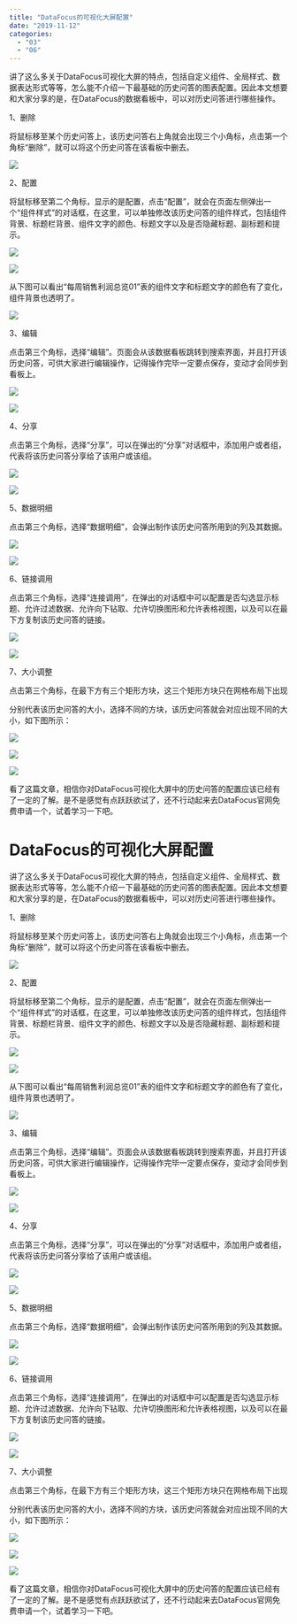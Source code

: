 ```yaml
---
title: "DataFocus的可视化大屏配置"
date: "2019-11-12"
categories: 
  - "03"
  - "06"
---
```


讲了这么多关于DataFocus可视化大屏的特点，包括自定义组件、全局样式、数据表达形式等等，怎么能不介绍一下最基础的历史问答的图表配置。因此本文想要和大家分享的是，在DataFocus的数据看板中，可以对历史问答进行哪些操作。

1、删除

将鼠标移至某个历史问答上，该历史问答右上角就会出现三个小角标，点击第一个角标“删除”，就可以将这个历史问答在该看板中删去。

![](images/word-image-3.png)

2、配置

将鼠标移至第二个角标，显示的是配置，点击“配置”，就会在页面左侧弹出一个“组件样式”的对话框，在这里，可以单独修改该历史问答的组件样式，包括组件背景、标题栏背景、组件文字的颜色、标题文字以及是否隐藏标题、副标题和提示。

![](images/word-image-4.png)

![](images/word-image-5.png)

从下图可以看出“每周销售利润总览01”表的组件文字和标题文字的颜色有了变化，组件背景也透明了。

![](images/word-image-6.png)

3、编辑

点击第三个角标，选择“编辑”。页面会从该数据看板跳转到搜索界面，并且打开该历史问答，可供大家进行编辑操作，记得操作完毕一定要点保存，变动才会同步到看板上。

![](images/word-image-7.png)

![](images/word-image-8.png)

4、分享

点击第三个角标，选择“分享”，可以在弹出的“分享”对话框中，添加用户或者组，代表将该历史问答分享给了该用户或该组。

![](images/word-image-9.png)

![](images/word-image-11.png)

5、数据明细

点击第三个角标，选择“数据明细”，会弹出制作该历史问答所用到的列及其数据。

![](images/word-image-12.png)

![](images/word-image-13.png)

6、链接调用

点击第三个角标，选择“连接调用”，在弹出的对话框中可以配置是否勾选显示标题、允许过滤数据、允许向下钻取、允许切换图形和允许表格视图，以及可以在最下方复制该历史问答的链接。

![](images/word-image-14.png)

![](images/word-image-16.png)

7、大小调整

点击第三个角标，在最下方有三个矩形方块，这三个矩形方块只在网格布局下出现

分别代表该历史问答的大小，选择不同的方块，该历史问答就会对应出现不同的大小，如下图所示：

![](images/word-image-18.png)

![](images/word-image-20.png)

![](images/word-image-23.png)

看了这篇文章，相信你对DataFocus可视化大屏中的历史问答的配置应该已经有了一定的了解。是不是感觉有点跃跃欲试了，还不行动起来去DataFocus官网免费申请一个，试着学习一下吧。

# DataFocus的可视化大屏配置

讲了这么多关于DataFocus可视化大屏的特点，包括自定义组件、全局样式、数据表达形式等等，怎么能不介绍一下最基础的历史问答的图表配置。因此本文想要和大家分享的是，在DataFocus的数据看板中，可以对历史问答进行哪些操作。

1、删除

将鼠标移至某个历史问答上，该历史问答右上角就会出现三个小角标，点击第一个角标“删除”，就可以将这个历史问答在该看板中删去。

![](images/word-image-15.png)

2、配置

将鼠标移至第二个角标，显示的是配置，点击“配置”，就会在页面左侧弹出一个“组件样式”的对话框，在这里，可以单独修改该历史问答的组件样式，包括组件背景、标题栏背景、组件文字的颜色、标题文字以及是否隐藏标题、副标题和提示。

![](images/word-image-17.png)

![](images/word-image-19.png)

从下图可以看出“每周销售利润总览01”表的组件文字和标题文字的颜色有了变化，组件背景也透明了。

![](images/word-image-21.png)

3、编辑

点击第三个角标，选择“编辑”。页面会从该数据看板跳转到搜索界面，并且打开该历史问答，可供大家进行编辑操作，记得操作完毕一定要点保存，变动才会同步到看板上。

![](images/word-image-22.png)

![](images/word-image-24.png)

4、分享

点击第三个角标，选择“分享”，可以在弹出的“分享”对话框中，添加用户或者组，代表将该历史问答分享给了该用户或该组。

![](images/word-image-25.png)

![](images/word-image-26.png)

5、数据明细

点击第三个角标，选择“数据明细”，会弹出制作该历史问答所用到的列及其数据。

![](images/word-image-27.png)

![](images/word-image-28.png)

6、链接调用

点击第三个角标，选择“连接调用”，在弹出的对话框中可以配置是否勾选显示标题、允许过滤数据、允许向下钻取、允许切换图形和允许表格视图，以及可以在最下方复制该历史问答的链接。

![](images/word-image-29.png)

![](images/word-image-30.png)

7、大小调整

点击第三个角标，在最下方有三个矩形方块，这三个矩形方块只在网格布局下出现

分别代表该历史问答的大小，选择不同的方块，该历史问答就会对应出现不同的大小，如下图所示：

![](images/word-image-31.png)

![](images/word-image-32.png)

![](images/word-image-33.png)

看了这篇文章，相信你对DataFocus可视化大屏中的历史问答的配置应该已经有了一定的了解。是不是感觉有点跃跃欲试了，还不行动起来去DataFocus官网免费申请一个，试着学习一下吧。
